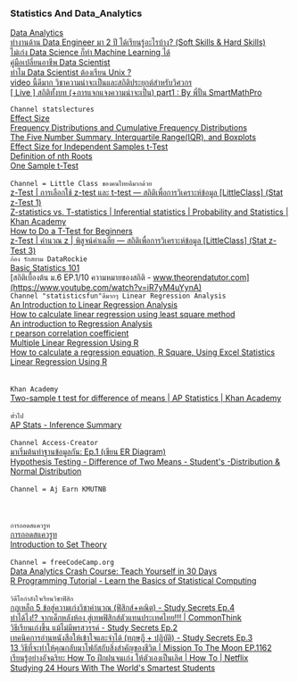 ### Statistics And Data_Analytics
[Data Analytics](https://blog.datath.com/data-analytics-manager-at-predictive/?fbclid=IwAR1Y_VpPK-y3TrDtWpbWYszpzVO3W_N4VP7hQoS2O_69YkbXPZYzRkcnQoI)<br>
[ทำงานด้าน Data Engineer มา 2 ปี ได้เรียนรู้อะไรบ้าง? (Soft Skills & Hard Skills)](https://blog.datath.com/data-engineer-soft-skills-hard-skills/)<br>
[ไม่เก่ง Data Science ก็ทำ Machine Learning ได้](https://blog.datath.com/cloud-data-science/)<br>
[คู่มือเปลี่ยนอาชีพ Data Scientist](https://blog.datath.com/data-scientist/)<br>
[ทำไม Data Scientist ต้องเรียน Unix ?](https://blog.datath.com/data-scientist-unix/)<br>
[video นี้ดีมาก วิชาความน่าจะเป็นและสถิติประยุกต์สำหรับวิศวกร](https://www.youtube.com/watch?v=kUv3gaq7Jpw)<br>
[[ Live ] สถิติทั้งบท (+การแจกแจงความน่าจะเป็น) part1 : By พี่ปั้น SmartMathPro](https://www.youtube.com/watch?v=VKblxmZfJ58)<br>

``` Channel statslectures ```<br>
[Effect Size](https://www.youtube.com/watch?v=hEx0ZShqRlc&list=RDCMUCAw1xA2HV7NNq7aq-OSuE4g&index=3)<br>
[Frequency Distributions and Cumulative Frequency Distributions](https://www.youtube.com/watch?v=_reCJBfnE7A&list=RDCMUCAw1xA2HV7NNq7aq-OSuE4g&index=4)<br>
[The Five Number Summary, Interquartile Range(IQR), and Boxplots](https://www.youtube.com/watch?v=MXIU5pQi3UM&list=RDCMUCAw1xA2HV7NNq7aq-OSuE4g&index=6)<br>
[Effect Size for Independent Samples t-Test](https://www.youtube.com/watch?v=wGlbyNBxEM8&list=RDCMUCAw1xA2HV7NNq7aq-OSuE4g&index=7)<br>
[Definition of nth Roots](https://www.youtube.com/watch?v=npVkoJwl374&list=RDCMUCAw1xA2HV7NNq7aq-OSuE4g&index=8)<br>
[One Sample t-Test](https://www.youtube.com/watch?v=VPd8DOL13Iw&list=RDCMUCAw1xA2HV7NNq7aq-OSuE4g&index=9)<br>
[]()<br>
```Channel = Little Class ของคนไทยดีมากด้วย```<br>
[z-Test | การเลือกใช้ z-test และ t-test — สถิติเพื่อการวิเคราะห์ข้อมูล [LittleClass] (Stat z-Test 1)](https://www.youtube.com/watch?v=EPu4WCCrOW0)<br>
[Z-statistics vs. T-statistics | Inferential statistics | Probability and Statistics | Khan Academy](https://www.youtube.com/watch?v=5ABpqVSx33I)<br>
[How to Do a T-Test for Beginners](https://www.youtube.com/watch?v=qvPWQ-e03tQ)<br>
[z-Test | คำนวณ z | พิสูจน์ค่าเฉลี่ย — สถิติเพื่อการวิเคราะห์ข้อมูล [LittleClass] (Stat z-Test 3)](https://www.youtube.com/watch?v=URgt9rKwQOQ)<br>
```ก้อง รักสยาม DataRockie```<br>
[Basic Statistics 101](https://www.youtube.com/watch?v=6WdLwsrXTNA&t=478s)<br>
[สถิติเบื้องต้น ม.6 EP.1/10 ความหมายของสถิติ - www.theorendatutor.com](https://www.youtube.com/watch?v=iR7yM4uYynA)<br>
```Channel "statisticsfun"ดีมากๆ Linear Regression Analysis```<br>
[An Introduction to Linear Regression Analysis](https://www.youtube.com/watch?v=zPG4NjIkCjc)<br>
[How to calculate linear regression using least square method](https://www.youtube.com/watch?v=JvS2triCgOY)<br>
[An introduction to Regression Analysis](https://www.youtube.com/watch?v=KADYlV95Bd0&list=RDCMUClD8c_piy1nrJySPJUgyivg&index=3)<br>
[r pearson correlation coefficient](https://www.youtube.com/watch?v=KADYlV95Bd0&list=RDCMUClD8c_piy1nrJySPJUgyivg&index=4)<br>
[Multiple Linear Regression Using R](https://www.youtube.com/watch?v=WRp_MpYQFbg&list=RDCMUClD8c_piy1nrJySPJUgyivg&index=4)<br>
[How to calculate a regression equation, R Square, Using Excel Statistics](https://www.youtube.com/watch?v=Wdat_8a2404&list=RDCMUClD8c_piy1nrJySPJUgyivg&index=5)<br>
[Linear Regression Using R](https://www.youtube.com/watch?v=SesWt4PDJdw&list=RDCMUClD8c_piy1nrJySPJUgyivg&index=6)<br>
[]()<br>
[]()<br>
```Khan Academy```<br>
[Two-sample t test for difference of means | AP Statistics | Khan Academy](https://www.youtube.com/watch?v=NkGvw18zlGQ)<br>
[]()<br>
```ทั่วไป```<br>
[AP Stats - Inference Summary](https://www.youtube.com/watch?v=RUNbDM7iB6s)<br>
[]()<br>
``` Channel Access-Creator ```<br>
[มาเริ่มต้นทำฐานข้อมูลกัน: Ep.1 (เขียน ER Diagram)](https://www.youtube.com/watch?v=HuztS7t9hZc)<br>
[Hypothesis Testing - Difference of Two Means - Student's -Distribution & Normal Distribution](https://www.youtube.com/watch?v=UcZwyzwWU7o)<br>
[]()<br>
``` Channel = Aj Earn KMUTNB ```<br>
[]()<br>
[]()<br>
[]()<br>
```การถอดสแควรูท```<br>
[การถอดสแควรูท](https://www.youtube.com/watch?v=pqOs_CTKQTw)<br>
[Introduction to Set Theory](https://www.youtube.com/watch?v=vGelH3Jibt4&list=RDCMUCNVMxRMEwvo9AS-Jfh6fQFg&index=2)<br>
[]()<br>
```Channel = freeCodeCamp.org```<br>
[Data Analytics Crash Course: Teach Yourself in 30 Days](https://www.youtube.com/watch?v=jcTj6FgWOpo)<br>
[R Programming Tutorial - Learn the Basics of Statistical Computing](https://www.youtube.com/watch?v=_V8eKsto3Ug)<br>
[]()<br>
```วิดีโอกำลังใจเรียนวิชาฟิสิก```<br>
[กฎเหล็ก 5 ข้อสู่ความเก่งวิชาคำนวณ (ฟิสิกส์+คณิต) - Study Secrets Ep.4](https://www.youtube.com/watch?v=eE2mr7ykn9Q)<br>
[ทำได้ไง!? จากเด็กหลังห้อง สู่เทพฟิสิกส์ตัวแทนประเทศไทย!!! | CommonThink](https://www.youtube.com/watch?v=EqcJp6wJcfk)<br>
[วิธีเรียนเก่งขึ้น แม้ไม่มีพรสวรรค์ - Study Secrets Ep.2](https://www.youtube.com/watch?v=PrI9JGjnuHo)<br>
[เทคนิคการอ่านหนังสือให้เข้าใจและจำได้ (ทฤษฎี + ปฏิบัติ) - Study Secrets Ep.3](https://www.youtube.com/watch?v=lsw2LYM3ymE)<br>
[13 วิธีที่จะทำให้คุณกลับมาโฟกัสกับสิ่งสำคัญของชีวิต | Mission To The Moon EP.1162](https://www.youtube.com/watch?v=yEewC0EO7jg)<br>
[เรียนรู้อย่างอัจฉริยะ How To ฝึกฝนจนเก่ง ให้ตัวเองเป็นเลิศ | How To | Netflix](https://www.youtube.com/watch?v=R1jYgRIY39o)<br>
[Studying 24 Hours With The World's Smartest Students](https://www.youtube.com/watch?v=u35PM5xRdaA)<br>
[]()<br>
